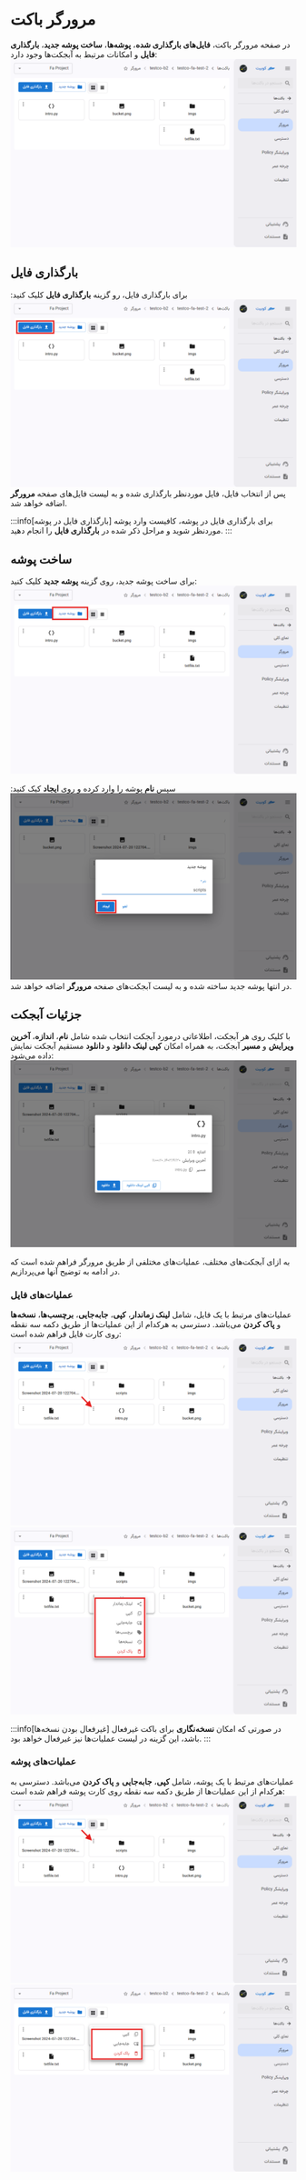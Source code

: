 # مرورگر باکت

در صفحه مرورگر باکت، **فایل‌های بارگذاری شده**، **پوشه‌ها**، **ساخت پوشه جدید**، **بارگذاری فایل** و امکانات مرتبط به آبجکت‌ها وجود دارد:
![Browser: bucket details](../img/bucket-details.png)

## بارگذاری فایل

برای بارگذاری فایل، رو گزینه **بارگذاری فایل** کلیک کنید:
![Browser: upload file](../img/upload-file.png)
پس از انتخاب فایل، فایل موردنظر بارگذاری شده و به لیست فایل‌های صفحه **مرورگر** اضافه خواهد شد.

:::info[بارگذاری فایل در پوشه]
برای بارگذاری فایل در پوشه، کافیست وارد پوشه موردنظر شوید و مراحل ذکر شده در **بارگذاری فایل** را انجام دهید.
:::

## ساخت پوشه

برای ساخت پوشه جدید، روی گزینه **پوشه جدید** کلیک کنید:
![Browser: new folder](../img/new-folder.png)

سپس **نام** پوشه را وارد کرده و روی **ایجاد** کیک کنید:
![Browser: new folder form](../img/new-folder-form.png)
در انتها پوشه جدید ساخته شده و به لیست آبجکت‌های صفحه **مرورگر** اضافه خواهد شد.

## جزئیات آبجکت

با کلیک روی هر آبجکت، اطلاعاتی درمورد آبجکت انتخاب شده شامل **نام**، **اندازه**، **آخرین ویرایش** و **مسیر** آبجکت، به همراه امکان **کپی لینک دانلود** و **دانلود** مستقیم آبجکت نمایش داده می‌شود:
![Browser: obj details](../img/obj-details.png)

به ازای آبجکت‌های مختلف، عملیات‌های مختلفی از طریق مرورگر فراهم شده است که در ادامه به توضیح آنها می‌پردازیم.

### عملیات‌های فایل

عملیات‌های مرتبط با یک فایل، شامل **لینک زماندار**، **کپی**، **جابه‌جایی**، **برچسب‌ها**، **نسخه‌ها** و **پاک کردن** می‌باشد. دسترسی به هرکدام از این عملیات‌ها از طریق دکمه سه نقطه روی کارت فایل فراهم شده است:
![Browser: obj options btn](../img/obj-options-btn.png)
![Browser: obj options](../img/obj-options.png)

:::info[غیرفعال بودن نسخه‌ها]
در صورتی که امکان **نسخه‌نگاری** برای باکت غیرفعال باشد، این گزینه در لیست عملیات‌ها نیز غیرفعال خواهد بود.
:::

### عملیات‌های پوشه

عملیات‌های مرتبط با یک پوشه، شامل **کپی**، **جابه‌جایی** و **پاک کردن** می‌باشد. دسترسی به هرکدام از این عملیات‌ها از طریق دکمه سه نقطه روی کارت پوشه فراهم شده است:
![Browser: folder options btn](../img/folder-options-btn.png)
![Browser: folder options](../img/folder-options.png)

